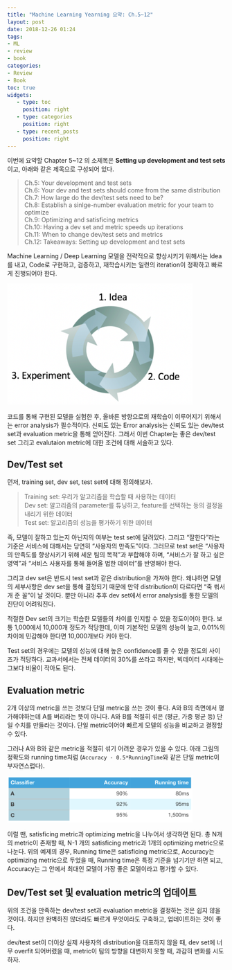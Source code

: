 ```yaml
---
title: "Machine Learning Yearning 요약: Ch.5~12"
layout: post
date: 2018-12-26 01:24
tags:
- ML
- review
- book
categories: 
- Review
- Book
toc: true
widgets:
   - type: toc
     position: right
   - type: categories
     position: right
   - type: recent_posts
     position: right
---
```


이번에 요약할 Chapter 5~12 의 소제목은 **Setting up development and test sets** 이고, 아래와 같은 제목으로 구성되어 있다. 

> Ch.5: Your development and test sets <br>
> Ch.6: Your dev and test sets should come from the same distribution <br>
> Ch.7: How large do the dev/test sets need to be? <br>
> Ch.8: Establish a sinlge-number evaluation metric for your team to optimize <br>
> Ch.9: Optimizing and satisficing metrics <br>
> Ch.10: Having a dev set and metric speeds up iterations <br>
> Ch.11: When to change dev/test sets and metrics <br>
> Ch.12: Takeaways: Setting up development and test sets
<!--more-->
Machine Learning / Deep Learning 모델을 전략적으로 향상시키기 위해서는 Idea를 내고, Code로 구현하고, 검증하고, 재학습시키는 일련의 iteration이 정확하고 빠르게 진행되어야 한다. 

<img src="/assets/images/mlyearning-ch5-12-figure1.png?style=centerme" width=85%>

코드를 통해 구현된 모델을 실험한 후, 올바른 방향으로의 재학습이 이루어지기 위해서는 error analysis가 필수적이다. 신뢰도 있는 Error analysis는 신뢰도 있는 dev/test set과 evaluation metric을 통해 얻어진다. 그래서 이번 Chapter는 좋은 dev/test set 그리고 evalutaion metric에 대한 조건에 대해 서술하고 있다. 


## Dev/Test set
먼저, training set, dev set, test set에 대해 정의해보자.

> Training set: 우리가 알고리즘을 학습할 때 사용하는 데이터 <br>
> Dev set: 알고리즘의 parameter를 튜닝하고, feature를 선택하는 등의 결정을 내리기 위한 데이터 <br>
> Test set: 알고리즘의 성능을 평가하기 위한 데이터 <br>

즉, 모델이 잘하고 있는지 아닌지의 여부는 test set에 달려있다. 그리고 “잘한다”라는 기준은 서비스에 대해서는 당연히 “사용자의 만족도”이다. 그러므로 test set은 “사용자의 만족도를 향상시키기 위해 세운 팀의 목적”과 부합해야 하며, “서비스가 잘 하고 싶은 영역”과 “서비스 사용자를 통해 들어올 법한 데이터”를 반영해야 한다.

그리고 dev set은 반드시 test set과 같은 distribution을 가져야 한다. 왜냐하면 모델의 세부사항은 dev set을 통해 결정되기 때문에 만약 distribution이 다르다면 “죽 쒀서 개 준 꼴”이 날 것이다. 뿐만 아니라 추후 dev set에서 error analysis를 통한 모델의 진단이 어려워진다. 

적절한 Dev set의 크기는 학습한 모델들의 차이를 인지할 수 있을 정도이어야 한다. 보통 1,000에서 10,000개 정도가 적당한데, 이미 기본적인 모델의 성능이 높고, 0.01%의 차이에 민감해야 한다면 10,000개보다 커야 한다. 

Test set의 경우에는 모델의 성능에 대해 높은 confidence를 줄 수 있을 정도의 사이즈가 적당하다. 교과서에서는 전체 데이터의 30%를 쓰라고 하지만, 빅데이터 시대에는 그보다 비율이 작아도 된다. 

## Evaluation metric
2개 이상의 metric을 쓰는 것보다 단일 metric을 쓰는 것이 좋다. A와 B의 측면에서 평가해야하는데 A를 버리라는 뜻이 아니다. A와 B를 적절히 섞은 (평균, 가중 평균 등) 단일 수치를 만들라는 것이다. 단일 metric이어야 빠르게 모델의 성능을 비교하고 결정할 수 있다. 

그러나 A와 B와 같은 metric을 적절히 섞기 어려운 경우가 있을 수 있다. 아래 그림의 정확도와 running time처럼 (`Accuracy - 0.5*RunningTime`와 같은 단일 metric이 부자연스럽다).

<img src="/assets/images/mlyearning-ch5-12-figure2.png?style=centerme" width=85%>

이럴 땐, satisficing metric과 optimizing metric을 나누어서 생각하면 된다. 총 N개의 metric이 존재할 때, N-1 개의 satisficing metric과 1개의 optimizing metric으로 나눈다. 위의 예제의 경우, Running time은 satisficing metric으로, Accuracy는 optimizing metric으로 두었을 때, Running time은 특정 기준을 넘기기만 하면 되고, Accuracy는 그 안에서 최대인 모델이 가장 좋은 모델이라고 평가할 수 있다. 

## Dev/Test set 및 evaluation metric의 업데이트
위의 조건을 만족하는 dev/test set과 evaluation metric을 결정하는 것은 쉽지 않을 것이다. 하지만 완벽하진 않더라도 빠르게 무엇이라도 구축하고, 업데이트하는 것이 좋다.

dev/test set이 더이상 실제 사용자의 distribution을 대표하지 않을 때, dev set에 너무 overfit 되어버렸을 때, metric이 팀의 방향을 대변하지 못할 때, 과감히 변화를 시도하자. 